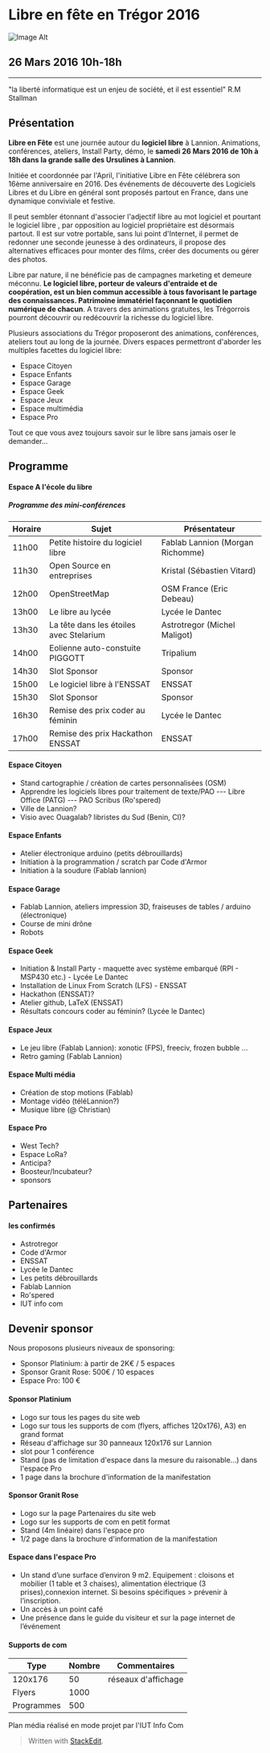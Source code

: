 Libre en fête en Trégor 2016
========================
![Image Alt](https://github.com/fablab-lannion/libre-en-fete-tregor/blob/master/www/img/LeFeT_no_bg_small.png)

26 Mars 2016 10h-18h
-------------------------------

----------

"la liberté informatique est un enjeu de société, et il est essentiel" R.M Stallman


Présentation
------------------
**Libre en Fête** est une journée autour du **logiciel libre** à Lannion. Animations, conférences, ateliers, Install Party, démo, le **samedi 26 Mars 2016 de 10h à 18h dans la grande salle des Ursulines à Lannion**.

 Initiée et coordonnée par l'April, l'initiative Libre en Fête célébrera son 16ème anniversaire en 2016. Des événements de découverte des Logiciels Libres et du Libre en général sont proposés partout en France, dans une dynamique conviviale et festive.

Il peut sembler étonnant d'associer l'adjectif libre au mot logiciel et pourtant le logiciel libre , par opposition au logiciel propriétaire est désormais partout. Il est sur votre portable, sans lui point d'Internet, il permet de redonner une seconde jeunesse à des ordinateurs, il propose des alternatives efficaces pour monter des films, créer des documents ou gérer des photos.

Libre par nature, il ne bénéficie pas de campagnes marketing et demeure méconnu. **Le logiciel libre, porteur de valeurs d'entraide et de coopération, est un bien commun accessible à tous favorisant le partage des connaissances. Patrimoine immatériel façonnant le quotidien numérique de chacun**. A travers des animations gratuites, les Trégorrois pourront découvrir ou redécouvrir la richesse du logiciel libre.

 Plusieurs associations du Trégor proposeront des animations, conférences, ateliers tout au long de la journée.
 Divers espaces permettront d'aborder les multiples facettes du logiciel libre:
 
 - Espace Citoyen
 - Espace Enfants
 - Espace Garage
 - Espace Geek
 - Espace Jeux
 - Espace multimédia
 - Espace Pro

Tout ce que vous avez toujours savoir sur le libre sans jamais oser le demander...


Programme
----------------
#### Espace A l'école du libre

##### Programme des mini-conférences

| Horaire | Sujet | Présentateur |
| --------|-------|--------------|
| 11h00 | Petite histoire du logiciel libre | Fablab Lannion (Morgan Richomme) |
| 11h30 | Open Source en entreprises | Kristal (Sébastien Vitard) |
| 12h00 | OpenStreetMap | OSM France (Eric Debeau) |
| 13h00 | Le libre au lycée | Lycée le Dantec |
| 13h30 | La tête dans les étoiles avec Stelarium | Astrotregor (Michel Maligot) | 
| 14h00 | Eolienne auto-constuite PIGGOTT | Tripalium |
| 14h30 | Slot Sponsor | Sponsor |
| 15h00 | Le logiciel libre à l'ENSSAT | ENSSAT |
| 15h30 | Slot Sponsor | Sponsor  |
| 16h30 | Remise des prix coder au féminin | Lycée le Dantec |
| 17h00 | Remise des prix Hackathon ENSSAT | ENSSAT |


#### Espace Citoyen
- Stand cartographie / création de cartes personnalisées (OSM)
- Apprendre les logiciels libres pour traitement de texte/PAO
--- Libre Office  (PATG)
--- PAO Scribus (Ro'spered)
- Ville de Lannion?
- Visio avec Ouagalab? libristes du Sud (Benin, CI)?

#### Espace Enfants
- Atelier électronique arduino (petits débrouillards)
- Initiation à la programmation / scratch par Code d'Armor
- Initiation à la soudure (Fablab lannion)

#### Espace Garage
- Fablab Lannion, ateliers impression 3D, fraiseuses de tables / arduino (électronique)
- Course de mini drône
- Robots

#### Espace Geek
- Initiation & Install Party - maquette avec système embarqué (RPI - MSP430 etc.) - Lycée Le Dantec
- Installation de Linux From Scratch (LFS) - ENSSAT
- Hackathon (ENSSAT)?
- Atelier github, LaTeX (ENSSAT)
- Résultats concours coder au féminin? (Lycée le Dantec)

#### Espace Jeux
- Le jeu libre (Fablab Lannion): xonotic (FPS), freeciv, frozen bubble ...
- Retro gaming (Fablab Lannion)

#### Espace Multi média
- Création de stop motions (Fablab)
- Montage vidéo (téléLannion?)
- Musique libre (@ Christian)

#### Espace Pro
- West Tech?
- Espace LoRa?
- Anticipa? 
- Boosteur/Incubateur?
- sponsors


Partenaires
----------------
#### les confirmés
- Astrotregor
- Code d'Armor
- ENSSAT
- Lycée le Dantec
- Les petits débrouillards 
- Fablab Lannion
- Ro'spered
- IUT info com


Devenir sponsor 
---------------------
Nous proposons plusieurs niveaux de sponsoring:

- Sponsor Platinium: à partir de 2K€ /  5 espaces 
- Sponsor Granit Rose: 500€ / 10 espaces
- Espace Pro: 100 €

#### Sponsor Platinium
- Logo sur tous les pages du site web
- Logo sur tous les supports de com (flyers, affiches 120x176), A3) en grand format
- Réseau d'affichage sur 30 panneaux 120x176 sur Lannion 
- slot pour 1 conférence
- Stand (pas de limitation d'espace dans la mesure du raisonable...) dans l'espace Pro
- 1 page dans la brochure d'information de la manifestation

#### Sponsor Granit Rose
- Logo sur la page Partenaires du site web
- Logo sur les supports de com en petit format
- Stand (4m linéaire) dans l'espace pro
- 1/2 page dans la brochure d'information de la manifestation

#### Espace dans l'espace Pro
- Un stand d’une surface d’environ 9 m2. Equipement : cloisons et mobilier (1 table et 3 chaises), alimentation électrique (3 prises),connexion internet. Si besoins spécifiques > prévenir à l’inscription.
- Un accès à un point café
- Une présence dans le guide du visiteur et sur la page internet de l’événement

#### Supports de com

| Type | Nombre | Commentaires |
| -----|--------|--------------|
| 120x176 | 50 | réseaux d'affichage |
| Flyers | 1000 | |
| Programmes | 500 | |

Plan média réalisé en mode projet par l'IUT Info Com


> Written with [StackEdit](https://stackedit.io/).
